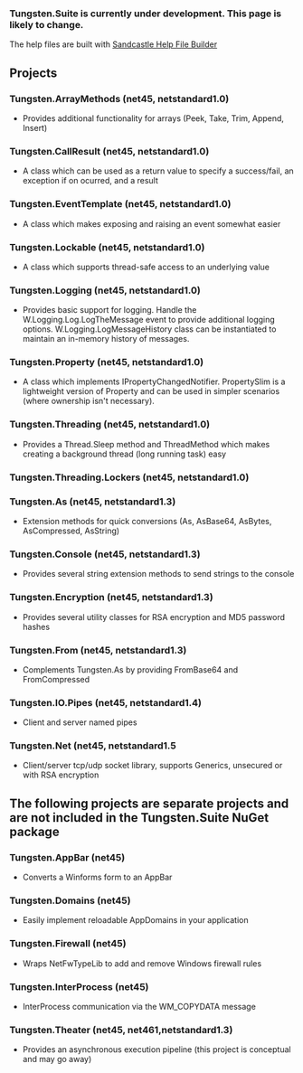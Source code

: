 ### Tungsten.Suite is currently under development.  This page is likely to change.

The help files are built with [Sandcastle Help File Builder](https://github.com/EWSoftware/SHFB)

## Projects

### Tungsten.ArrayMethods (net45, netstandard1.0)
* Provides additional functionality for arrays (Peek, Take, Trim, Append, Insert)

### Tungsten.CallResult (net45, netstandard1.0)
* A class which can be used as a return value to specify a success/fail, an exception if on ocurred, and a result

### Tungsten.EventTemplate (net45, netstandard1.0)
* A class which makes exposing and raising an event somewhat easier

### Tungsten.Lockable (net45, netstandard1.0)
* A class which supports thread-safe access to an underlying value

### Tungsten.Logging (net45, netstandard1.0)
* Provides basic support for logging.  Handle the W.Logging.Log.LogTheMessage event to provide additional logging options.  W.Logging.LogMessageHistory class can be instantiated to maintain an in-memory history of messages.

### Tungsten.Property (net45, netstandard1.0)
* A class which implements IPropertyChangedNotifier.  PropertySlim is a lightweight version of Property and can be used in simpler scenarios (where ownership isn't necessary).

### Tungsten.Threading (net45, netstandard1.0)
* Provides a Thread.Sleep method and ThreadMethod which makes creating a background thread (long running task) easy

### Tungsten.Threading.Lockers (net45, netstandard1.0)

### Tungsten.As (net45, netstandard1.3)
* Extension methods for quick conversions (As<T>, AsBase64, AsBytes, AsCompressed, AsString)

### Tungsten.Console (net45, netstandard1.3)
* Provides several string extension methods to send strings to the console

### Tungsten.Encryption (net45, netstandard1.3)
* Provides several utility classes for RSA encryption and MD5 password hashes

### Tungsten.From (net45, netstandard1.3)
* Complements Tungsten.As by providing FromBase64 and FromCompressed

### Tungsten.IO.Pipes (net45, netstandard1.4)
* Client and server named pipes

### Tungsten.Net (net45, netstandard1.5
* Client/server tcp/udp socket library, supports Generics, unsecured or with RSA encryption

## The following projects are separate projects and are not included in the Tungsten.Suite NuGet package
### Tungsten.AppBar (net45)
* Converts a Winforms form to an AppBar

### Tungsten.Domains (net45)
* Easily implement reloadable AppDomains in your application

### Tungsten.Firewall (net45)
* Wraps NetFwTypeLib to add and remove Windows firewall rules

### Tungsten.InterProcess (net45)
* InterProcess communication via the WM_COPYDATA message

### Tungsten.Theater (net45, net461,netstandard1.3)
* Provides an asynchronous execution pipeline (this project is conceptual and may go away)

